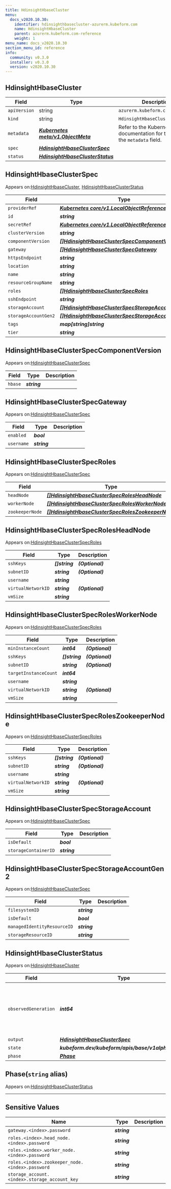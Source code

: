 ```yaml
---
title: HdinsightHbaseCluster
menu:
  docs_v2020.10.30:
    identifier: hdinsighthbasecluster-azurerm.kubeform.com
    name: HdinsightHbaseCluster
    parent: azurerm.kubeform.com-reference
    weight: 1
menu_name: docs_v2020.10.30
section_menu_id: reference
info:
  community: v0.3.0
  installer: v0.3.0
  version: v2020.10.30
---
```


## HdinsightHbaseCluster
| Field | Type | Description |
| ------ | ----- | ----------- |
| `apiVersion` | string | `azurerm.kubeform.com/v1alpha1` |
|    `kind` | string | `HdinsightHbaseCluster` |
| `metadata` | ***[Kubernetes meta/v1.ObjectMeta](https://v1-18.docs.kubernetes.io/docs/reference/generated/kubernetes-api/v1.18/#objectmeta-v1-meta)***|Refer to the Kubernetes API documentation for the fields of the `metadata` field.|
| `spec` | ***[HdinsightHbaseClusterSpec](#hdinsighthbaseclusterspec)***||
| `status` | ***[HdinsightHbaseClusterStatus](#hdinsighthbaseclusterstatus)***||
## HdinsightHbaseClusterSpec

Appears on:[HdinsightHbaseCluster](#hdinsighthbasecluster), [HdinsightHbaseClusterStatus](#hdinsighthbaseclusterstatus)

| Field | Type | Description |
| ------ | ----- | ----------- |
| `providerRef` | ***[Kubernetes core/v1.LocalObjectReference](https://v1-18.docs.kubernetes.io/docs/reference/generated/kubernetes-api/v1.18/#localobjectreference-v1-core)***||
| `id` | ***string***||
| `secretRef` | ***[Kubernetes core/v1.LocalObjectReference](https://v1-18.docs.kubernetes.io/docs/reference/generated/kubernetes-api/v1.18/#localobjectreference-v1-core)***||
| `clusterVersion` | ***string***||
| `componentVersion` | ***[[]HdinsightHbaseClusterSpecComponentVersion](#hdinsighthbaseclusterspeccomponentversion)***||
| `gateway` | ***[[]HdinsightHbaseClusterSpecGateway](#hdinsighthbaseclusterspecgateway)***||
| `httpsEndpoint` | ***string***| ***(Optional)*** |
| `location` | ***string***||
| `name` | ***string***||
| `resourceGroupName` | ***string***||
| `roles` | ***[[]HdinsightHbaseClusterSpecRoles](#hdinsighthbaseclusterspecroles)***||
| `sshEndpoint` | ***string***| ***(Optional)*** |
| `storageAccount` | ***[[]HdinsightHbaseClusterSpecStorageAccount](#hdinsighthbaseclusterspecstorageaccount)***| ***(Optional)*** |
| `storageAccountGen2` | ***[[]HdinsightHbaseClusterSpecStorageAccountGen2](#hdinsighthbaseclusterspecstorageaccountgen2)***| ***(Optional)*** |
| `tags` | ***map[string]string***| ***(Optional)*** |
| `tier` | ***string***||
## HdinsightHbaseClusterSpecComponentVersion

Appears on:[HdinsightHbaseClusterSpec](#hdinsighthbaseclusterspec)

| Field | Type | Description |
| ------ | ----- | ----------- |
| `hbase` | ***string***||
## HdinsightHbaseClusterSpecGateway

Appears on:[HdinsightHbaseClusterSpec](#hdinsighthbaseclusterspec)

| Field | Type | Description |
| ------ | ----- | ----------- |
| `enabled` | ***bool***||
| `username` | ***string***||
## HdinsightHbaseClusterSpecRoles

Appears on:[HdinsightHbaseClusterSpec](#hdinsighthbaseclusterspec)

| Field | Type | Description |
| ------ | ----- | ----------- |
| `headNode` | ***[[]HdinsightHbaseClusterSpecRolesHeadNode](#hdinsighthbaseclusterspecrolesheadnode)***||
| `workerNode` | ***[[]HdinsightHbaseClusterSpecRolesWorkerNode](#hdinsighthbaseclusterspecrolesworkernode)***||
| `zookeeperNode` | ***[[]HdinsightHbaseClusterSpecRolesZookeeperNode](#hdinsighthbaseclusterspecroleszookeepernode)***||
## HdinsightHbaseClusterSpecRolesHeadNode

Appears on:[HdinsightHbaseClusterSpecRoles](#hdinsighthbaseclusterspecroles)

| Field | Type | Description |
| ------ | ----- | ----------- |
| `sshKeys` | ***[]string***| ***(Optional)*** |
| `subnetID` | ***string***| ***(Optional)*** |
| `username` | ***string***||
| `virtualNetworkID` | ***string***| ***(Optional)*** |
| `vmSize` | ***string***||
## HdinsightHbaseClusterSpecRolesWorkerNode

Appears on:[HdinsightHbaseClusterSpecRoles](#hdinsighthbaseclusterspecroles)

| Field | Type | Description |
| ------ | ----- | ----------- |
| `minInstanceCount` | ***int64***| ***(Optional)*** |
| `sshKeys` | ***[]string***| ***(Optional)*** |
| `subnetID` | ***string***| ***(Optional)*** |
| `targetInstanceCount` | ***int64***||
| `username` | ***string***||
| `virtualNetworkID` | ***string***| ***(Optional)*** |
| `vmSize` | ***string***||
## HdinsightHbaseClusterSpecRolesZookeeperNode

Appears on:[HdinsightHbaseClusterSpecRoles](#hdinsighthbaseclusterspecroles)

| Field | Type | Description |
| ------ | ----- | ----------- |
| `sshKeys` | ***[]string***| ***(Optional)*** |
| `subnetID` | ***string***| ***(Optional)*** |
| `username` | ***string***||
| `virtualNetworkID` | ***string***| ***(Optional)*** |
| `vmSize` | ***string***||
## HdinsightHbaseClusterSpecStorageAccount

Appears on:[HdinsightHbaseClusterSpec](#hdinsighthbaseclusterspec)

| Field | Type | Description |
| ------ | ----- | ----------- |
| `isDefault` | ***bool***||
| `storageContainerID` | ***string***||
## HdinsightHbaseClusterSpecStorageAccountGen2

Appears on:[HdinsightHbaseClusterSpec](#hdinsighthbaseclusterspec)

| Field | Type | Description |
| ------ | ----- | ----------- |
| `filesystemID` | ***string***||
| `isDefault` | ***bool***||
| `managedIdentityResourceID` | ***string***||
| `storageResourceID` | ***string***||
## HdinsightHbaseClusterStatus

Appears on:[HdinsightHbaseCluster](#hdinsighthbasecluster)

| Field | Type | Description |
| ------ | ----- | ----------- |
| `observedGeneration` | ***int64***| ***(Optional)*** Resource generation, which is updated on mutation by the API Server.|
| `output` | ***[HdinsightHbaseClusterSpec](#hdinsighthbaseclusterspec)***| ***(Optional)*** |
| `state` | ***kubeform.dev/kubeform/apis/base/v1alpha1.State***| ***(Optional)*** |
| `phase` | ***[Phase](#phase)***| ***(Optional)*** |
## Phase(`string` alias)

Appears on:[HdinsightHbaseClusterStatus](#hdinsighthbaseclusterstatus)

---
## Sensitive Values
| Name | Type | Description |
|------|------|-------------|
| `gateway.<index>.password` | ***string*** ||
| `roles.<index>.head_node.<index>.password` | ***string*** ||
| `roles.<index>.worker_node.<index>.password` | ***string*** ||
| `roles.<index>.zookeeper_node.<index>.password` | ***string*** ||
| `storage_account.<index>.storage_account_key` | ***string*** ||
